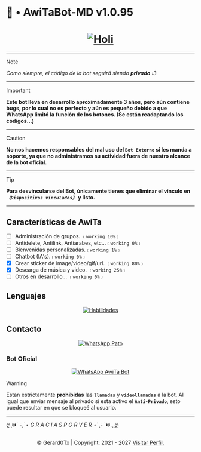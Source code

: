 <p align="center">
	<h1>📌 • AwiTaBot-MD v1.0.95</h1>
</p>
<div align="center">
	<a href="https://github.com/Gerard0Tx">
		<h1><strong>
			<img src="https://readme-typing-svg.demolab.com?font=Lato&weight=19000&size=14&pause=1000&width=435&lines=Bienvenidos+al+repositorio+oficial;AwiTa+estar%C3%A1+feliz+con+una+estrellita+%3A3;Cuack+Cuack++Motherfucker+%F0%9F%94%A5" alt="Holi" />
		</strong></h1>
	</a>
</div>

---

> [!NOTE]
> *Como siempre, el código de la bot seguirá siendo **privado** :3*

---

> [!IMPORTANT]
> **Este bot lleva en desarrollo aproximadamente 3 años, pero aún contiene bugs, por lo cual no es perfecto y aún es pequeño debido a que WhatsApp limitó la función de los botones. (Se están readaptando los códigos...)**

---

> [!CAUTION]
> **No nos hacemos responsables del mal uso del `Bot Externo` si les manda a soporte, ya que no administramos su actividad fuera de nuestro alcance de la bot oficial.**

---

> [!TIP]
> **Para desvincularse del Bot, únicamente tienes que eliminar el vínculo en *`〘Dispositivos vinculados〙`* y listo.**

---

<p align="center">
	<h2>Características de AwiTa</h2>
</p>

- [ ] Administración de grupos. `﹝working 10%﹞`
- [ ] Antidelete, Antilink, Antiarabes, etc...`﹝working 0%﹞`
- [ ] Bienvenidas personalizadas.`﹝working 1%﹞`
- [ ] Chatbot (IA's).`﹝working 0%﹞`
- [x] Crear sticker de image/video/gif/url. `﹝working 80%﹞`
- [x] Descarga de música y video. `﹝working 25%﹞`
- [ ] Otros en desarrollo... `﹝working 0%﹞`

<p align="center">
	<h2>Lenguajes</h2>
</p>
<div align="center">
	<a href="#habilidades">
		<img src="https://skillicons.dev/icons?i=html,css,javascript,nodejs" alt="Habilidades">
	</a>
</div>

<p align="center">
	<h2>Contacto</h2>
</p>
<div align="center">
	<a href="https://wa.me/+5218311584933">
		<img src='https://img.shields.io/badge/🜲_ᵖᵃᵗᵒ-25D366?style=for-the-badge&logo=whatsapp&logoColor=white' alt="WhatsApp Pato" />
	</a>
</div>

<p align="center">
	<h3>Bot Oficial</h3>
</p>
<div align="center">
	<a href='https://Wa.me/+5215663746621'>
		<img src='https://img.shields.io/badge/AwiTaBot--MD-25D366?style=for-the-badge&logo=whatsapp&logoColor=white' alt="WhatsApp AwiTa Bot" />
	</a>
</div>

> [!WARNING]
> Estan estrictamente **prohibidas** las **`llamadas`** y **`videollamadas`** a la bot. Al igual que enviar mensaje al privado si esta activo el **`Anti-Privado`**, esto puede resultar en que se bloqueé al usuario.

---

ღ¸✻´ -ˏˋ⋆ *G R A C I A S  P O R  V E R* ⋆ˊˎ- `✻.¸¸ღ

<br />
<div style='text-align: center'>
	&copy; Gerard0Tx | Copyright: 2021 - 2027
	<a href="https://github.com/Gerard0Tx" target="_blank">Visitar Perfil.</a>
</div>
